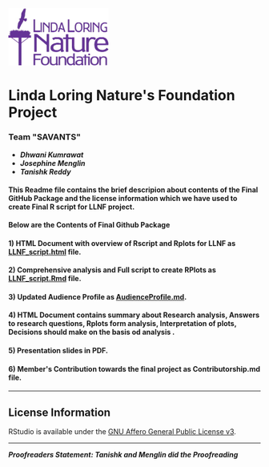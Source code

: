  
<img src="https://github.com/JosephineQiu/ISQA8086-Team1/blob/master/Final_Github_package_LLNF/LLNFLogoOneColorWeb.jpg" width=200px />

# Linda Loring Nature's Foundation Project

### Team **"SAVANTS"**
* **_Dhwani Kumrawat_**
* **_Josephine Menglin_**
* **_Tanishk Reddy_**

#### This Readme file contains the brief descripion about contents of the Final GitHub Package and the license information which we have used to create Final R script for LLNF project.

**Below are the Contents of Final Github Package**

#### 1) HTML Document with overview of Rscript and Rplots for LLNF as [LLNF_script.html](https://github.com/JosephineQiu/ISQA8086-Team1/blob/master/Final_Github_package_LLNF/LLNF_Script.html) file.
#### 2) Comprehensive analysis and Full script to create RPlots as [LLNF_script.Rmd](https://github.com/JosephineQiu/ISQA8086-Team1/blob/master/Final_Github_package_LLNF/LLNF_Script.Rmd) file.
#### 3) Updated Audience Profile as [AudienceProfile.md](https://github.com/JosephineQiu/ISQA8086-Team1/blob/master/Final_Github_package_LLNF/UpdatedAudienceProfile.md).
#### 4) HTML Document contains summary about Research analysis, Answers to research questions, Rplots form analysis, Interpretation of plots, Decisions should make on the basis od analysis .
#### 5) Presentation slides in PDF.
#### 6) Member's Contribution towards the final project as Contributorship.md file.
---

## License Information
RStudio is available under the [GNU Affero General Public License v3](http://www.gnu.org/licenses/agpl-3.0-standalone.html).


---
**_Proofreaders Statement: Tanishk and Menglin did the Proofreading_**
